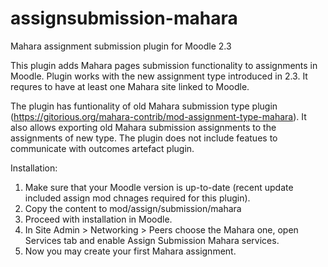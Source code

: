 assignsubmission-mahara
============================

Mahara assignment submission plugin for Moodle 2.3

This plugin adds Mahara pages submission functionality to assignments in
Moodle. Plugin works with the new assignment type introduced in 2.3. It
requres to have at least one Mahara site linked to Moodle.

The plugin has funtionality of old Mahara submission type plugin
(https://gitorious.org/mahara-contrib/mod-assignment-type-mahara). It also
allows exporting old Mahara submission assignments to the assignments of new
type. The plugin does not include featues to communicate with outcomes
artefact plugin.

Installation:

1. Make sure that your Moodle version is up-to-date (recent update included
   assign mod chnages required for this plugin).
2. Copy the content to mod/assign/submission/mahara
3. Proceed with installation in Moodle.
4. In Site Admin > Networking > Peers choose the Mahara one, open Services
      tab and enable Assign Submission Mahara services.
5. Now you may create your first Mahara assignment.
